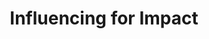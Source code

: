 ---
title       : Influencing for Impact
key         : CP-II
skills      : Behaviour, Mindset, Competency
difficulty  : easy
area        : competency

questions :
    - "CP-II-01: Describe the most challenging situation that you have experienced, when you had to persuade someone to accept your point-of-view."
    - "CP-II-02: Provide an example of a relationship that you developed through networking that had a positive impact on your work."
    - "CP-II-03: Give an example of a successful method (for example, research findings, anecdotes, stories, metaphors, or analogies) that you have used to convince a stakeholder to support an idea."

desirable :
    - Used data appropriately to influence others and address concerns
    - Focused on establishing credibility and building rapport with stakeholders to achieve goals
    - Identified and understood the interests and positions of others while driving change
    - Used an effective method of persuasion to influence others’ commitment to a course of action.
    - Presented a convincing case that influenced change with their team

bonus_points :
    - Used data appropriately to influence senior leaders and address concerns
    - Built strong and long-lasting work relationships with key decision makers and acted as an advocate
    - Demonstrated a thorough understanding of stakeholders’ perspectives, and used that understanding to design a successful influence approach
    - Established an effective method of persuasion to influence others’ commitment to a course of action
    - Presented a convincing case that influenced a diverse group of people outside of their immediate team
---